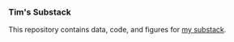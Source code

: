 ### Tim's Substack

This repository contains data, code, and figures for [my substack](https://timwhite0.substack.com).
